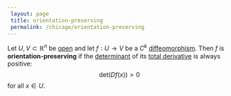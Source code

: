 ```yaml
---
 layout: page
 title: orientation-preserving
 permalink: /chicago/orientation-preserving
---
```

Let $U, V \subset\mathbb R^n$ be [open](https://defsmath.github.io/DefsMath/open) and let $f:U\to V$ be a $C^k$ [diffeomorphism](https://defsmath.github.io/DefsMath/diffeomorphism). Then $f$ is **orientation-preserving** if the [determinant](https://defsmath.github.io/DefsMath/determinant) of its [total derivative](https://defsmath.github.io/DefsMath/differentiable) is always positive: $$\text{det}(Df(x)) > 0$$ for all $x \in U$.

